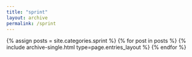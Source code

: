 ```yaml
---
title: "sprint"
layout: archive
permalink: /sprint
---
```



{% assign posts = site.categories.sprint %}
{% for post in posts %} {% include archive-single.html type=page.entries_layout %} {% endfor %}